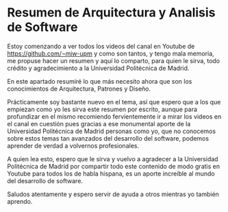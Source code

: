 # Resumen de Arquitectura y Analisis de Software
Estoy comenzando a ver todos los videos del canal en Youtube de https://github.com/¬miw-upm y como son tantos, y tengo mala memoria, me propuse hacer un resumen y aquí lo comparto, para quien le sirva, todo crédito y agradecimiento a la Universidad Politécnica de Madrid. 

En este apartado resumiré lo que más necesito ahora que son los conocimientos de Arquitectura, Patrones y Diseño.

Prácticamente soy bastante nuevo en el tema, así que espero que a los que empiezan como yo les sirva este resumen por escrito, aunque para profundizar en el mismo recomiendo fervientemente ir a mirar los videos en el canal en cuestión pues gracias a ese monumental aporte de la Universidad Politécnica de Madrid personas como yo, que no conocemos sobre estos temas tan avanzados del desarrollo del software, podemos aprender de verdad a volvernos profesionales.

A quien lea esto, espero que le sirva y vuelvo a agradecer a la Universidad Politécnica de Madrid por compartir todo este contenido de modo gratis en Youtube para todos los de habla hispana, es un aporte increíble al mundo del desarrollo de software.

Saludos atentamente y espero servir de ayuda a otros mientras yo también aprendo.
